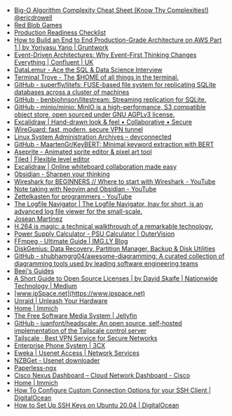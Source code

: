 - [Big-O Algorithm Complexity Cheat Sheet (Know Thy Complexities!) @ericdrowell](https://www.bigocheatsheet.com) <!-- TAGS: 2025jan20,2025jan21,algorithms -->
- [Red Blob Games](https://www.redblobgames.com) <!-- TAGS: 2025jan20,2025jan21,algorithms,games,math -->
- [Production Readiness Checklist](https://www-proxy.gruntwork.io/devops-checklist) <!-- TAGS: 2025jan20,2025jan21,aws,devops -->
- [How to Build an End to End Production-Grade Architecture on AWS Part 1 | by Yoriyasu Yano | Gruntwork](https://blog.gruntwork.io/how-to-build-an-end-to-end-production-grade-architecture-on-aws-part-1-eae8eeb41fec) <!-- TAGS: 2025jan20,2025jan21,architecture,aws -->
- [Event-Driven Architectures: Why Event-First Thinking Changes Everything | Confluent | UK](https://www.confluent.io/en-gb/blog/journey-to-event-driven-part-1-why-event-first-thinking-changes-everything) <!-- TAGS: 2025jan20,2025jan21,event-driven -->
- [DataLemur - Ace the SQL & Data Science Interview](https://datalemur.com) <!-- TAGS: 2025jan20,2025jan21,sql -->
- [Terminal Trove - The $HOME of all things in the terminal.](https://terminaltrove.com) <!-- TAGS: 2025jan20,2025jan21,cli,terminal -->
- [GitHub - superfly/litefs: FUSE-based file system for replicating SQLite databases across a cluster of machines](https://github.com/superfly/litefs) <!-- TAGS: 2025jan20,2025jan21,sqlite -->
- [GitHub - benbjohnson/litestream: Streaming replication for SQLite.](https://github.com/benbjohnson/litestream) <!-- TAGS: 2025jan20,2025jan21,sqlite -->
- [GitHub - minio/minio: MinIO is a high-performance, S3 compatible object store, open sourced under GNU AGPLv3 license.](https://github.com/minio/minio) <!-- TAGS: 2025jan20,2025jan21,object-storage,s3 -->
- [Excalidraw | Hand-drawn look & feel • Collaborative • Secure](https://excalidraw.com) <!-- TAGS: 2025jan20,2025jan21,diagram,whiteboard -->
- [WireGuard: fast, modern, secure VPN tunnel](https://www.wireguard.com) <!-- TAGS: 2025jan20,2025jan21,vpn -->
- [Linux System Administration Archives – devconnected](https://devconnected.com/category/linux-administration) <!-- TAGS: 2025jan20,2025jan21,devops,linux -->
- [GitHub - MaartenGr/KeyBERT: Minimal keyword extraction with BERT](https://github.com/MaartenGr/KeyBERT) <!-- TAGS: 2025jan20,2025jan21,keyword,tag -->
- [Aseprite - Animated sprite editor & pixel art tool](https://www.aseprite.org) <!-- TAGS: 2025jan20,2025jan21,game -->
- [Tiled | Flexible level editor](https://www.mapeditor.org) <!-- TAGS: 2025jan20,2025jan21,game -->
- [Excalidraw | Online whiteboard collaboration made easy](https://plus.excalidraw.com) <!-- TAGS: 2025jan20,2025jan21,documentation -->
- [Obsidian - Sharpen your thinking](https://obsidian.md) <!-- TAGS: 2025jan20,2025jan21,notes -->
- [Wireshark for BEGINNERS // Where to start with Wireshark - YouTube](https://www.youtube.com/watch?v=OU-A2EmVrKQ&list=PLW8bTPfXNGdC5Co0VnBK1yVzAwSSphzpJ) <!-- TAGS: 2025jan20,2025jan21,chris greer,free wireshark course,free wireshark training,getting started with wireshark,how to use wireshark,intro to wireshark,introduction to wireshark,network analysis,network analysis with wireshark,network security,network troubleshooting,tcp/ip analysis,wireshark,wireshark basics,wireshark class,wireshark course,wireshark for beginners,wireshark masterclass,wireshark tips,wireshark training,wireshark tutorial,wireshark tutorial 2021,youtube -->
- [Note taking with Neovim and Obsidian - YouTube](https://www.youtube.com/watch?v=1Lmyh0YRH-w) <!-- TAGS: 2025jan20,2025jan21,camera phone,free,sharing,upload,video,video phone -->
- [Zettelkasten for programmers - YouTube](https://www.youtube.com/watch?v=z9IgFRAVV9w) <!-- TAGS: 2025jan20,2025jan21,camera phone,free,sharing,upload,video,video phone -->
- [The Logfile Navigator | The Logfile Navigator, lnav for short, is an advanced log file viewer for the small-scale.](https://lnav.org) <!-- TAGS: 2025jan20,2025jan21,logs -->
- [Josean Martinez](https://www.josean.com) <!-- TAGS: 2025jan20,2025jan21 -->
- [H.264 is magic: a technical walkthrough of a remarkable technology.](https://sidbala.com/h-264-is-magic) <!-- TAGS: 2025jan20,2025jan21 -->
- [Power Supply Calculator - PSU Calculator | OuterVision](https://outervision.com/power-supply-calculator) <!-- TAGS: 2025jan20,2025jan21 -->
- [FFmpeg - Ultimate Guide | IMG.LY Blog](https://img.ly/blog/ultimate-guide-to-ffmpeg) <!-- TAGS: 2025jan20,2025jan21 -->
- [DiskGenius: Data Recovery, Partition Manager, Backup & Disk Utilities](https://www.diskgenius.com) <!-- TAGS: 2025jan20,2025jan21,backup software,data recovery software,diskgenius,partition manager -->
- [GitHub - shubhamgrg04/awesome-diagramming: A curated collection of diagramming tools used by leading software engineering teams](https://github.com/shubhamgrg04/awesome-diagramming) <!-- TAGS: 2025jan20,2025jan21 -->
- [Beej's Guides](https://beej.us/guide) <!-- TAGS: 2025jan20,2025jan21 -->
- [A Short Guide to Open Source Licenses | by David Skaife | Nationwide Technology | Medium](https://medium.com/nationwide-technology/a-short-guide-to-open-source-licenses-cf5b1c329edd) <!-- TAGS: 2025jan20,2025jan21 -->
- [www.ipSpace.net](https://www.ipspace.net) <!-- TAGS: articles,history,main page,podcast/software gone wild,presentations/list,subscription/free,webinar roadmaps -->
- [Unraid | Unleash Your Hardware](https://unraid.net) <!-- TAGS: 2025jan20,2025jan21 -->
- [Home | Immich](https://immich.app) <!-- TAGS: 2025jan20,2025jan21 -->
- [The Free Software Media System | Jellyfin](https://jellyfin.org) <!-- TAGS: 2025jan20,2025jan21 -->
- [GitHub - juanfont/headscale: An open source, self-hosted implementation of the Tailscale control server](https://github.com/juanfont/headscale) <!-- TAGS: 2025jan20,2025jan21 -->
- [Tailscale · Best VPN Service for Secure Networks](https://tailscale.com) <!-- TAGS: 2025jan20,2025jan21 -->
- [Enterprise Phone System | 3CX](https://www.3cx.com/phone-system) <!-- TAGS: 2025jan20,2025jan21 -->
- [Eweka | Usenet Access | Network Services](https://www.eweka.nl) <!-- TAGS: 2025jan20,2025jan21 -->
- [NZBGet - Usenet downloader](https://nzbget.net) <!-- TAGS: 2025jan20,2025jan21,nzb,nzbget,usenet -->
- [Paperless-ngx](https://docs.paperless-ngx.com) <!-- TAGS: 2025jan20,2025jan21 -->
- [Cisco Nexus Dashboard – Cloud Network Dashboard - Cisco](https://www.cisco.com/site/us/en/products/networking/cloud-networking/nexus-platform/index.html) <!-- TAGS: 2025jan20,2025jan21 -->
- [Home | Immich](https://immich.app/) <!-- TAGS: 2025jan20,2025jan21 -->
- [How To Configure Custom Connection Options for your SSH Client | DigitalOcean](https://www.digitalocean.com/community/tutorials/how-to-configure-custom-connection-options-for-your-ssh-client)
- [How to Set Up SSH Keys on Ubuntu 20.04 | DigitalOcean](https://www.digitalocean.com/community/tutorials/how-to-set-up-ssh-keys-on-ubuntu-20-04)
